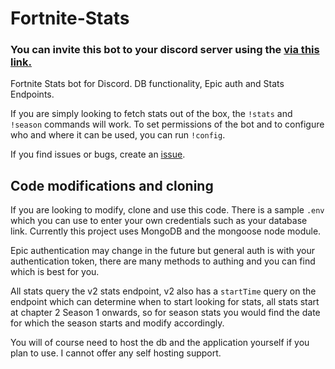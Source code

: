 # Fortnite-Stats

### You can invite this bot to your discord server using the [via this link.](https://discordapp.com/api/oauth2/authorize?client_id=493039575988568064&permissions=8&scope=bot)

Fortnite Stats bot for Discord. DB functionality, Epic auth and Stats Endpoints.

If you are simply looking to fetch stats out of the box, the `!stats` and `!season` commands will work. To set permissions of the bot and to configure who and where it can be used, you can run `!config`.

If you find issues or bugs, create an [issue](https://github.com/Plexversal/Fortnite-Stats/issues).

## Code modifications and cloning

If you are looking to modify, clone and use this code. There is a sample `.env` which you can use to enter your own credentials such as your database link. Currently this project uses MongoDB and the mongoose node module.

Epic authentication may change in the future but general auth is with your authentication token, there are many methods to authing and you can find which is best for you.

All stats query the v2 stats endpoint, v2 also has a `startTime` query on the endpoint which can determine when to start looking for stats, all stats start at chapter 2 Season 1 onwards, so for season stats you would find the date for which the season starts and modify accordingly.

You will of course need to host the db and the application yourself if you plan to use. I cannot offer any self hosting support.
